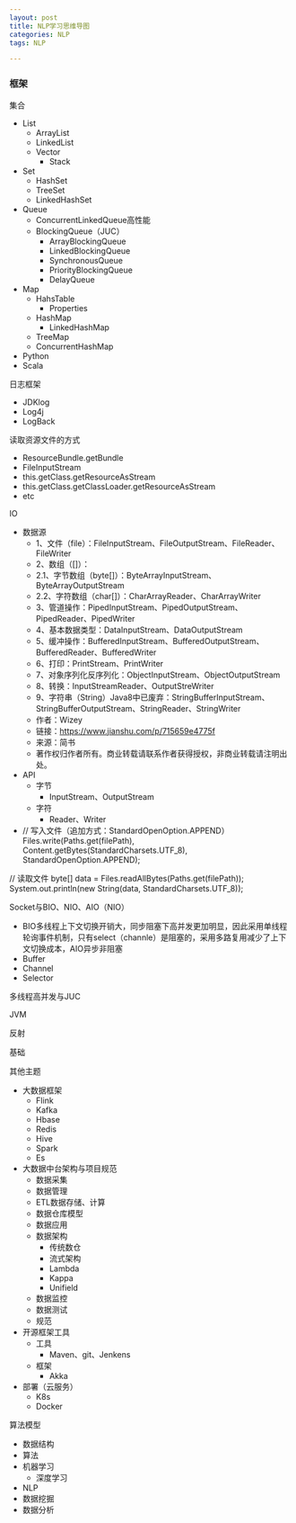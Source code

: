```yaml
---
layout: post
title: NLP学习思维导图
categories: NLP
tags: NLP

---
```


### 框架 ###

集合
- List
	- ArrayList
	- LinkedList
	- Vector
		- Stack
- Set
	- HashSet
	- TreeSet
	- LinkedHashSet
- Queue
	- ConcurrentLinkedQueue高性能
	- BlockingQueue（JUC）
		- ArrayBlockingQueue
		- LinkedBlockingQueue
		- SynchronousQueue
		- PriorityBlockingQueue
		- DelayQueue 
- Map
	- HahsTable
		- Properties
	- HashMap
		- LinkedHashMap
	- TreeMap
	- ConcurrentHashMap
- Python
- Scala

日志框架
- JDKlog
- Log4j
- LogBack

读取资源文件的方式
- ResourceBundle.getBundle
- FileInputStream
- this.getClass.getResourceAsStream
- this.getClass.getClassLoader.getResourceAsStream
- etc

IO
- 数据源
	- 1、文件（file）：FileInputStream、FileOutputStream、FileReader、FileWriter
	- 2、数组（[]）：
	- 2.1、字节数组（byte[]）：ByteArrayInputStream、ByteArrayOutputStream
	- 2.2、字符数组（char[]）：CharArrayReader、CharArrayWriter
	- 3、管道操作：PipedInputStream、PipedOutputStream、PipedReader、PipedWriter
	- 4、基本数据类型：DataInputStream、DataOutputStream
	- 5、缓冲操作：BufferedInputStream、BufferedOutputStream、BufferedReader、BufferedWriter
	- 6、打印：PrintStream、PrintWriter
	- 7、对象序列化反序列化：ObjectInputStream、ObjectOutputStream
	- 8、转换：InputStreamReader、OutputStreWriter
	- 9、字符串（String）Java8中已废弃：StringBufferInputStream、StringBufferOutputStream、StringReader、StringWriter
	- 作者：Wizey
	- 链接：https://www.jianshu.com/p/715659e4775f
	- 来源：简书
	- 著作权归作者所有。商业转载请联系作者获得授权，非商业转载请注明出处。
- API
	- 字节
		- InputStream、OutputStream
	- 字符
		- Reader、Writer
- // 写入文件（追加方式：StandardOpenOption.APPEND）
Files.write(Paths.get(filePath), Content.getBytes(StandardCharsets.UTF_8), StandardOpenOption.APPEND);

// 读取文件
byte[] data = Files.readAllBytes(Paths.get(filePath));
System.out.println(new String(data, StandardCharsets.UTF_8));

Socket与BIO、NIO、AIO（NIO）
- BIO多线程上下文切换开销大，同步阻塞下高并发更加明显，因此采用单线程轮询事件机制，只有select（channle）是阻塞的，采用多路复用减少了上下文切换成本，AIO异步非阻塞
- Buffer
- Channel
- Selector

多线程高并发与JUC

JVM

反射

基础

其他主题
- 大数据框架
	- Flink
	- Kafka
	- Hbase
	- Redis
	- Hive
	- Spark
	- Es
- 大数据中台架构与项目规范
	- 数据采集
	- 数据管理
	- ETL数据存储、计算
	- 数据仓库模型
	- 数据应用
	- 数据架构
		- 传统数仓
		- 流式架构
		- Lambda
		- Kappa
		- Unifield
	- 数据监控
	- 数据测试
	- 规范
- 开源框架工具
	- 工具
		- Maven、git、Jenkens
	- 框架
		- Akka
- 部署（云服务）
	- K8s
	- Docker

算法模型
- 数据结构
- 算法
- 机器学习
	- 深度学习
- NLP
- 数据挖掘
- 数据分析
